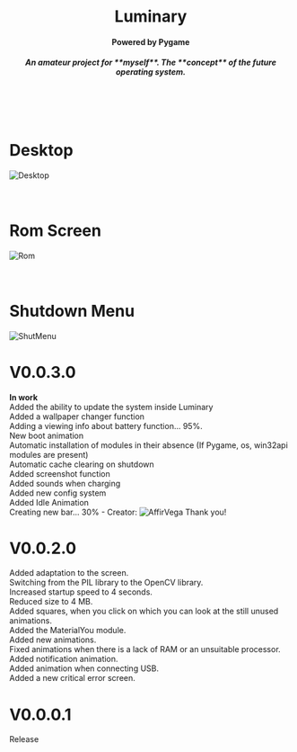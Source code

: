 <h1 align=center>Luminary</h1>
<h4 align=center>Powered by Pygame</h4>
<h5 align=center>An amateur project for **myself**. The **concept** of the future operating system.</h5>
  

  
<br /><br /><br /> 
# Desktop
![Desktop](https://ie.wampi.ru/2023/07/25/Desktop.png)
<br /><br /><br /> 
# Rom Screen
![Rom](https://im.wampi.ru/2023/07/25/ROM.png)
<br /><br /><br /> 
# Shutdown Menu
![ShutMenu](https://ic.wampi.ru/2023/07/25/Shutdown.png)





# V0.0.3.0
**In work**\
Added the ability to update the system inside Luminary\
Added a wallpaper changer function\
Adding a viewing info about battery function... 95%.\
New boot animation\
Automatic installation of modules in their absence (If Pygame, os, win32api modules are present)\
Automatic cache clearing on shutdown\
Added screenshot function\
Added sounds when charging\
Added new config system\
Added Idle Animation\
Creating new bar... 30% - Creator: ![AffirVega](https://github.com/affirVega)  Thank you!



# V0.0.2.0
Added adaptation to the screen.\
Switching from the PIL library to the OpenCV library.\
Increased startup speed to 4 seconds.\
Reduced size to 4 MB.\
Added squares, when you click on which you can look at the still unused animations.\
Added the MaterialYou module.\
Added new animations.\
Fixed animations when there is a lack of RAM or an unsuitable processor.\
Added notification animation.\
Added animation when connecting USB.\
Added a new critical error screen.


# V0.0.0.1
Release
